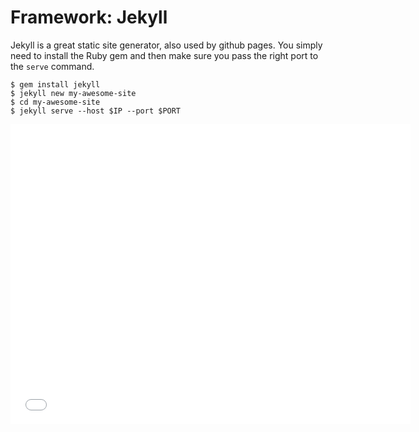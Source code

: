 # Framework: Jekyll

Jekyll is a great static site generator, also used by github pages. You simply need to install the Ruby gem and then make sure you pass the right port to the `serve` command.

    $ gem install jekyll
    $ jekyll new my-awesome-site
    $ cd my-awesome-site
    $ jekyll serve --host $IP --port $PORT

<iframe width="640" height="480" src="//www.youtube.com/embed/xdxfyFS3pog" frameborder="0" allowfullscreen></iframe>
